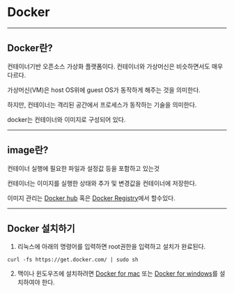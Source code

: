 # Docker
-------------
## Docker란?

컨테이너기반 오픈소스 가상화 플랫폼이다.
컨테이너와 가상머신은 비슷하면서도 매우 다르다.

가상머신(VM)은 host OS위에 guest OS가 동작하게 해주는 것을 의미한다.

하지만, 컨테이너는 격리된 공간에서 프로세스가 동작하는 기술을 의미한다.

docker는 컨테이너와 이미지로 구성되어 있다.

--------------

## image란?
컨테이너 실행에 필요한 파일과 설정값 등을 포함하고 있는것

컨테이너는 이미지를 실행한 상태와 추가 및 변경값을 컨테이너에 저장한다.

이미지 관리는 [Docker hub](https://hub.docker.com/) 혹은 [Docker Registry](https://docs.docker.com/registry/)에서 할수있다.

--------------
## Docker 설치하기
1. 리눅스에 아래의 명령어를 입력하면 root권한을 입력하고 설치가 완료된다.
```
curl -fs https://get.docker.com/ | sudo sh
```
2. 맥이나 윈도우즈에 설치하려면 [Docker for mac](https://docs.docker.com/docker-for-mac/) 또는 [Docker for windows](https://docs.docker.com/docker-for-windows/)를 설치하여야 한다.
